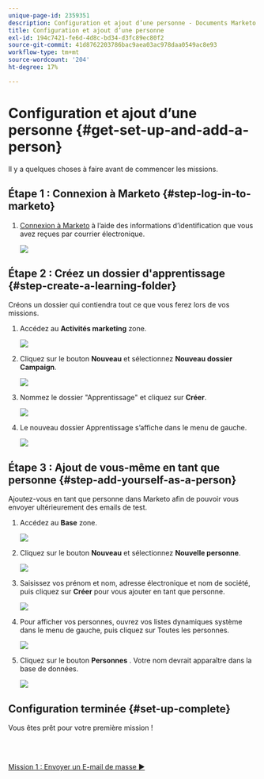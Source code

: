 ```yaml
---
unique-page-id: 2359351
description: Configuration et ajout d’une personne - Documents Marketo - Documentation du produit
title: Configuration et ajout d’une personne
exl-id: 194c7421-fe6d-4d8c-bd34-d3fc89ec80f2
source-git-commit: 41d8762203786bac9aea03ac978daa0549ac8e93
workflow-type: tm+mt
source-wordcount: '204'
ht-degree: 17%

---
```


# Configuration et ajout d’une personne {#get-set-up-and-add-a-person}

Il y a quelques choses à faire avant de commencer les missions.

## Étape 1 : Connexion à Marketo {#step-log-in-to-marketo}

1. [Connexion à Marketo](https://app.marketo.com) à l’aide des informations d’identification que vous avez reçues par courrier électronique.

   ![](assets/one.png)

## Étape 2 : Créez un dossier d&#39;apprentissage {#step-create-a-learning-folder}

Créons un dossier qui contiendra tout ce que vous ferez lors de vos missions.

1. Accédez au **Activités marketing** zone.

   ![](assets/two.png)

1. Cliquez sur le bouton **Nouveau** et sélectionnez **Nouveau dossier Campaign**.

   ![](assets/image2014-9-24-10-3a53-3a38.png)

1. Nommez le dossier &quot;Apprentissage&quot; et cliquez sur **Créer**.

   ![](assets/image2014-9-24-10-3a53-3a55.png)

1. Le nouveau dossier Apprentissage s’affiche dans le menu de gauche.

   ![](assets/image2014-9-24-10-3a54-3a9.png)

## Étape 3 : Ajout de vous-même en tant que personne {#step-add-yourself-as-a-person}

Ajoutez-vous en tant que personne dans Marketo afin de pouvoir vous envoyer ultérieurement des emails de test.

1. Accédez au **Base** zone.

   ![](assets/db.png)

1. Cliquez sur le bouton **Nouveau** et sélectionnez **Nouvelle personne**.

   ![](assets/seven.png)

1. Saisissez vos prénom et nom, adresse électronique et nom de société, puis cliquez sur **Créer** pour vous ajouter en tant que personne.

   ![](assets/eight.png)

1. Pour afficher vos personnes, ouvrez vos listes dynamiques système dans le menu de gauche, puis cliquez sur Toutes les personnes.

   ![](assets/nine.png)

1. Cliquez sur le bouton **Personnes** . Votre nom devrait apparaître dans la base de données.

   ![](assets/ten.png)

## Configuration terminée {#set-up-complete}

Vous êtes prêt pour votre première mission !

<br> 

[Mission 1 : Envoyer un E-mail de masse ►](/help/marketo/getting-started/quick-wins/send-an-email.md)
